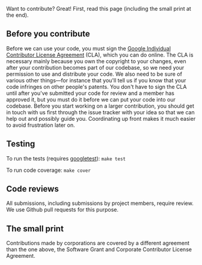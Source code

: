 Want to contribute? Great! First, read this page (including the small print at the end).

Before you contribute
---

Before we can use your code, you must sign the
[Google Individual Contributor License Agreement](https://developers.google.com/open-source/cla/individual?csw=1)
(CLA), which you can do online. The CLA is necessary mainly because you own the
copyright to your changes, even after your contribution becomes part of our
codebase, so we need your permission to use and distribute your code. We also
need to be sure of various other things—for instance that you'll tell us if you
know that your code infringes on other people's patents. You don't have to sign
the CLA until after you've submitted your code for review and a member has
approved it, but you must do it before we can put your code into our codebase.
Before you start working on a larger contribution, you should get in touch with
us first through the issue tracker with your idea so that we can help out and
possibly guide you. Coordinating up front makes it much easier to avoid
frustration later on.

Testing
---

To run the tests (requires [googletest](https://code.google.com/p/googletest/)): `make test`

To run code coverage: `make cover`

Code reviews
---

All submissions, including submissions by project members, require review. We
use Github pull requests for this purpose.

The small print
---

Contributions made by corporations are covered by a different agreement than
the one above, the Software Grant and Corporate Contributor License Agreement.
